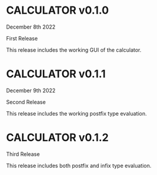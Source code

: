 # CALCULATOR v0.1.0

December 8th 2022

First Release

This release includes the working GUI of the calculator.

# CALCULATOR v0.1.1

December 9th 2022

Second Release

This release includes the working postfix type evaluation.

# CALCULATOR v0.1.2

Third Release

This release includes both postfix and infix type evaluation.